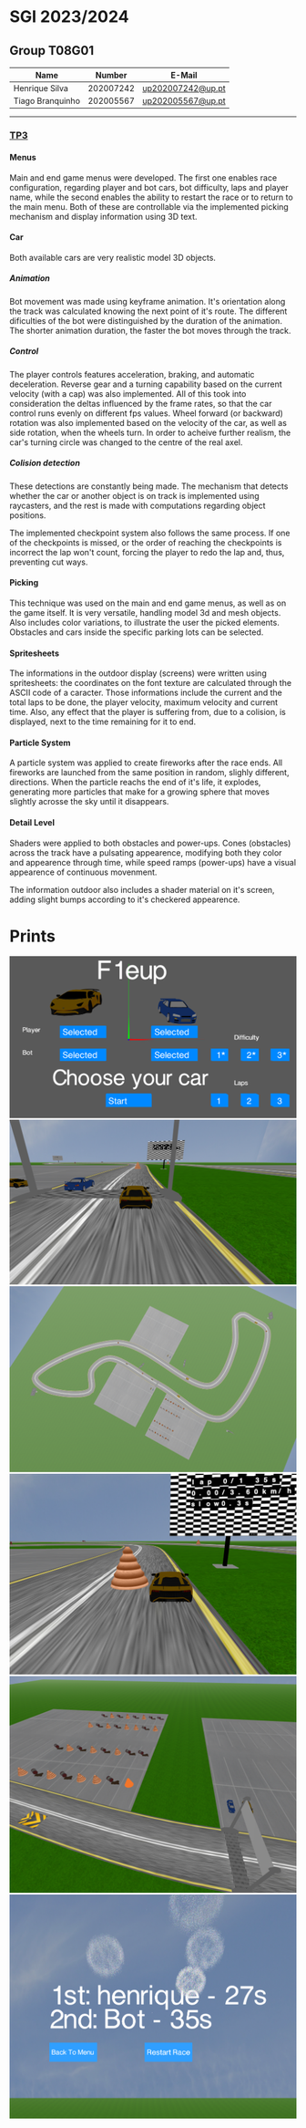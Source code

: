# SGI 2023/2024

## Group T08G01
| Name             | Number    | E-Mail             |
| ---------------- | --------- | ------------------ |
| Henrique Silva         | 202007242 | up202007242@up.pt                |
| Tiago Branquinho         | 202005567 | up202005567@up.pt                |

----

### [TP3](tp3)

#### Menus

Main and end game menus were developed. The first one enables race configuration, regarding player and bot cars, bot difficulty, laps and player name, while the second enables the ability to restart the race or to return to the main menu. Both of these are controllable via the implemented picking mechanism and display information using 3D text.

#### Car

Both available cars are very realistic model 3D objects.

##### Animation

Bot movement was made using keyframe animation. It's orientation along the track was calculated knowing the next point of it's route.
The different dificulties of the bot were distinguished by the duration of the animation. The shorter animation duration, the faster the bot moves through the track.

##### Control

The player controls features acceleration, braking, and automatic deceleration. Reverse gear and a turning capability based on the current velocity (with a cap) was also implemented. All of this took into consideration the deltas influenced by the frame rates, so that the car control runs evenly on different fps values. Wheel forward (or backward) rotation was also implemented based on the velocity of the car, as well as side rotation, when the wheels turn. In order to acheive further realism, the car's turning circle was changed to the centre of the real axel.

##### Colision detection

These detections are constantly being made. The mechanism that detects whether the car or another object is on track is implemented using raycasters, and the rest is made with computations regarding object positions.

The implemented checkpoint system also follows the same process. If one of the checkpoints is missed, or the order of reaching the checkpoints is incorrect the lap won't count, forcing the player to redo the lap and, thus, preventing cut ways.

#### Picking

This technique was used on the main and end game menus, as well as on the game itself. It is very versatile, handling model 3d and mesh objects. Also includes color variations, to illustrate the user the picked elements. Obstacles and cars inside the specific parking lots can be selected.

#### Spritesheets

The informations in the outdoor display (screens) were written using spritesheets: the coordinates on the font texture are calculated through the ASCII code of a caracter. Those informations include the current and the total laps to be done, the player velocity, maximum velocity and current time. Also, any effect that the player is suffering from, due to a colision, is displayed, next to the time remaining for it to end.

#### Particle System

A particle system was applied to create fireworks after the race ends. All fireworks are launched from the same position in random, slighly different, directions. When the particle reachs the end of it's life, it explodes, generating more particles that make for a growing sphere that moves slightly acrosse the sky until it disappears. 

#### Detail Level

Shaders were applied to both obstacles and power-ups. Cones (obstacles) across the track have a pulsating appearence, modifying both they color and appearence through time, while speed ramps (power-ups) have a visual appearence of continuous movenment. 

The information outdoor also includes a shader material on it's screen, adding slight bumps according to it's checkered appearence. 

# Prints

![Menu](./tp3/screenshots/menu.png)
![Start](./tp3/screenshots/start.png)
![Track](./tp3/screenshots/track.png)
![Cone&Outdoor](./tp3/screenshots/cone&outdoor.png)
![Picking](./tp3/screenshots/picking.png)
![EndGame](./tp3/screenshots/endgame.png)

